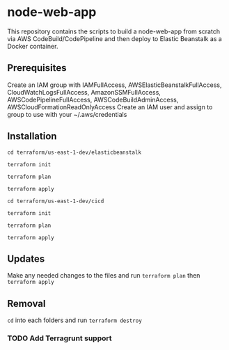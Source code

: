 # node-web-app

This repository contains the scripts to build a node-web-app from scratch via AWS CodeBuild/CodePipeline and then deploy to Elastic Beanstalk as a Docker container.

## Prerequisites

Create an IAM group with  IAMFullAccess, AWSElasticBeanstalkFullAccess, CloudWatchLogsFullAccess, AmazonSSMFullAccess, AWSCodePipelineFullAccess, AWSCodeBuildAdminAccess, AWSCloudFormationReadOnlyAccess
Create an IAM user and assign to group to use with your ~/.aws/credentials

## Installation

`cd terraform/us-east-1-dev/elasticbeanstalk`

`terraform init`

`terraform plan`

`terraform apply`

`cd terraform/us-east-1-dev/cicd`

`terraform init`

`terraform plan`

`terraform apply`

## Updates

Make any needed changes to the files and run `terraform plan` then `terraform apply`
## Removal

`cd` into each folders and run `terraform destroy`

### TODO Add Terragrunt support